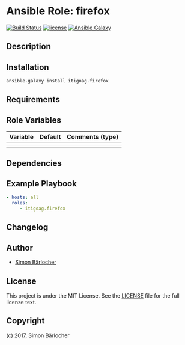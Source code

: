 # Ansible Role: firefox

[![Build Status](https://travis-ci.org/itigoag/ansible.firefox.svg?branch=master)](https://travis-ci.org/itigoag/ansible.firefox) [![license](https://img.shields.io/github/license/mashape/apistatus.svg)](https://sbaerlo.ch/licence) [![Ansible Galaxy](http://img.shields.io/badge/ansible--galaxy-firefox-blue.svg)](https://galaxy.ansible.com/itigoag/firefox)

## Description

## Installation

```bash
ansible-galaxy install itigoag.firefox
```

## Requirements

## Role Variables

| Variable             | Default     | Comments (type)                                   |
| :---                 | :---        | :---                                              |
| | | |
| | | |

## Dependencies

## Example Playbook

```yml
- hosts: all
  roles:
     - itigoag.firefox
```

## Changelog

## Author

* [Simon Bärlocher](https://sbaerlocher.ch)

## License

This project is under the MIT License. See the [LICENSE](https://sbaerlo.ch/licence) file for the full license text.

## Copyright

(c) 2017, Simon Bärlocher